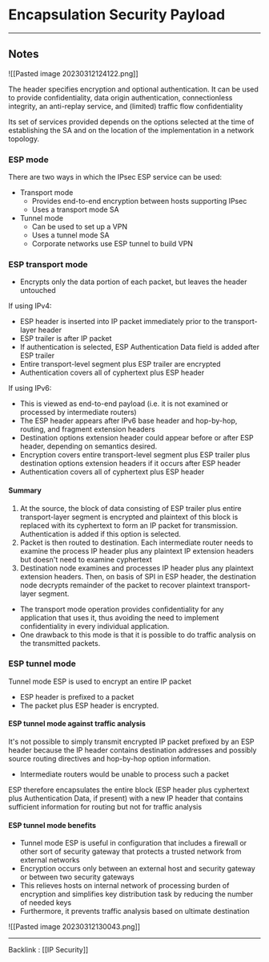 # Encapsulation Security Payload
---
## Notes
![[Pasted image 20230312124122.png]]

The header specifies encryption and optional authentication. It can be used to provide confidentiality, data origin authentication, connectionless integrity, an anti-replay service, and (limited) traffic flow confidentiality

Its set of services provided depends on the options selected at the time of establishing the SA and on the location of the implementation in a network topology.

### ESP mode
There are two ways in which the IPsec ESP service can be used:
- Transport mode
	- Provides end-to-end encryption between hosts supporting IPsec
	- Uses a transport mode SA
- Tunnel mode
	- Can be used to set up a VPN
	- Uses a tunnel mode SA
	- Corporate networks use ESP tunnel to build VPN

### ESP transport mode
- Encrypts only the data portion of each packet, but leaves the header untouched

If using IPv4:
- ESP header is inserted into IP packet immediately prior to the transport-layer header
- ESP trailer is after IP packet
- If authentication is selected, ESP Authentication Data field is added after ESP trailer
- Entire transport-level segment plus ESP trailer are encrypted
- Authentication covers all of cyphertext plus ESP header

If using IPv6:
- This is viewed as end-to-end payload (i.e. it is not examined or processed by intermediate routers)
- The ESP header appears after IPv6 base header and hop-by-hop, routing, and fragment extension headers
- Destination options extension header could appear before or after ESP header, depending on semantics desired.
- Encryption covers entire transport-level segment plus ESP trailer plus destination options extension headers if it occurs after ESP header
- Authentication covers all of cyphertext plus ESP header

#### Summary
1. At the source, the block of data consisting of ESP trailer plus entire transport-layer segment is encrypted and plaintext of this block is replaced with its cyphertext to form an IP packet for transmission. Authentication is added if this option is selected.
2. Packet is then routed to destination. Each intermediate router needs to examine the process IP header plus any plaintext IP extension headers but doesn't need to examine cyphertext
3. Destination node examines and processes IP header plus any plaintext extension headers. Then, on basis of SPI in ESP header, the destination node decrypts remainder of the packet to recover plaintext transport-layer segment.


- The transport mode operation provides confidentiality for any application that uses it, thus avoiding the need to implement confidentiality in every individual application.
- One drawback to this mode is that it is possible to do traffic analysis on the transmitted packets.

### ESP tunnel mode

Tunnel mode ESP is used to encrypt an entire IP packet
- ESP header is prefixed to a packet
- The packet plus ESP header is encrypted.

#### ESP tunnel mode against traffic analysis
It's not possible to simply transmit encrypted IP packet prefixed by an ESP header because the IP header contains destination addresses and possibly source routing directives and hop-by-hop option information.
- Intermediate routers would be unable to process such a packet

ESP therefore encapsulates the entire block (ESP header plus cyphertext plus Authentication Data, if present) with a new IP header that contains sufficient information for routing but not for traffic analysis

#### ESP tunnel mode benefits
- Tunnel mode ESP is useful in configuration that includes a firewall or other sort of security gateway that protects a trusted network from external networks
- Encryption occurs only between an external host and security gateway or between two security gateways
- This relieves hosts on internal network of processing burden of encryption and simplifies key distribution task by reducing the number of needed keys
- Furthermore, it prevents traffic analysis based on ultimate destination

![[Pasted image 20230312130043.png]]

---
Backlink : [[IP Security]]
